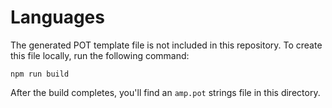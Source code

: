 Languages
=========

The generated POT template file is not included in this repository. To create this file locally, run the following command:

```
npm run build
```

After the build completes, you'll find an `amp.pot` strings file in this directory.
